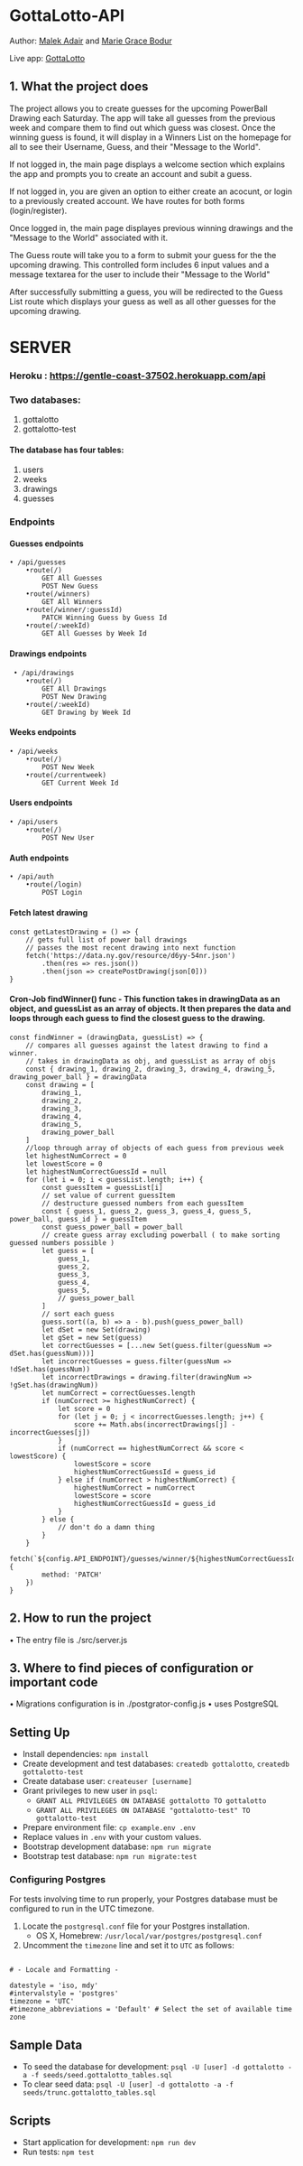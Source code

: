# GottaLotto-API

Author: [Malek Adair](https://github.com/malekadair) and [Marie Grace Bodur](https://github.com/gracebodur)

Live app: [GottaLotto](https://malekandgrace-gottalotto.now.sh/)

## 1. What the project does

The project allows you to create guesses for the upcoming PowerBall Drawing each Saturday. The app will take all guesses from the previous week and compare them to find out which guess was closest. Once the winning guess is found, it will display in a Winners List on the homepage for all to see their Username, Guess, and their "Message to the World".

If not logged in, the main page displays a welcome section which explains the app and prompts you to create an account and subit a guess.

If not logged in, you are given an option to either create an acocunt, or login to a previously created account. We have routes for both forms (login/register).

Once logged in, the main page displayes previous winning drawings and the "Message to the World" associated with it.

The Guess route will take you to a form to submit your guess for the the upcoming drawing. This controlled form includes 6 input values and a message textarea for the user to include their "Message to the World"

After successfully submitting a guess, you will be redirected to the Guess List route which displays your guess as well as all other guesses for the upcoming drawing.

# SERVER

### Heroku : https://gentle-coast-37502.herokuapp.com/api

### Two databases:

1.  gottalotto
2.  gottalotto-test

#### The database has four tables:

1. users
2. weeks
3. drawings
4. guesses

### Endpoints

#### Guesses endpoints

    • /api/guesses
        •route(/)
            GET All Guesses
            POST New Guess
        •route(/winners)
            GET All Winners
        •route(/winner/:guessId)
            PATCH Winning Guess by Guess Id
        •route(/:weekId)
            GET All Guesses by Week Id

#### Drawings endpoints

     • /api/drawings
        •route(/)
            GET All Drawings
            POST New Drawing
        •route(/:weekId)
            GET Drawing by Week Id

#### Weeks endpoints

    • /api/weeks
        •route(/)
            POST New Week
        •route(/currentweek)
            GET Current Week Id

#### Users endpoints

    • /api/users
        •route(/)
            POST New User

#### Auth endpoints

    • /api/auth
        •route(/login)
            POST Login

#### Fetch latest drawing

```
const getLatestDrawing = () => {
    // gets full list of power ball drawings
    // passes the most recent drawing into next function
    fetch('https://data.ny.gov/resource/d6yy-54nr.json')
        .then(res => res.json())
        .then(json => createPostDrawing(json[0]))
}
```

#### Cron-Job findWinner() func - This function takes in drawingData as an object, and guessList as an array of objects. It then prepares the data and loops through each guess to find the closest guess to the drawing.

```
const findWinner = (drawingData, guessList) => {
    // compares all guesses against the latest drawing to find a winner.
    // takes in drawingData as obj, and guessList as array of objs
    const { drawing_1, drawing_2, drawing_3, drawing_4, drawing_5, drawing_power_ball } = drawingData
    const drawing = [
        drawing_1,
        drawing_2,
        drawing_3,
        drawing_4,
        drawing_5,
        drawing_power_ball
    ]
    //loop through array of objects of each guess from previous week
    let highestNumCorrect = 0
    let lowestScore = 0
    let highestNumCorrectGuessId = null
    for (let i = 0; i < guessList.length; i++) {
        const guessItem = guessList[i]
        // set value of current guessItem
        // destructure guessed numbers from each guessItem
        const { guess_1, guess_2, guess_3, guess_4, guess_5, power_ball, guess_id } = guessItem
        const guess_power_ball = power_ball
        // create guess array excluding powerball ( to make sorting guessed numbers possible )
        let guess = [
            guess_1,
            guess_2,
            guess_3,
            guess_4,
            guess_5,
            // guess_power_ball
        ]
        // sort each guess
        guess.sort((a, b) => a - b).push(guess_power_ball)
        let dSet = new Set(drawing)
        let gSet = new Set(guess)
        let correctGuesses = [...new Set(guess.filter(guessNum => dSet.has(guessNum)))]
        let incorrectGuesses = guess.filter(guessNum => !dSet.has(guessNum))
        let incorrectDrawings = drawing.filter(drawingNum => !gSet.has(drawingNum))
        let numCorrect = correctGuesses.length
        if (numCorrect >= highestNumCorrect) {
            let score = 0
            for (let j = 0; j < incorrectGuesses.length; j++) {
                score += Math.abs(incorrectDrawings[j] - incorrectGuesses[j])
            }
            if (numCorrect == highestNumCorrect && score < lowestScore) {
                lowestScore = score
                highestNumCorrectGuessId = guess_id
            } else if (numCorrect > highestNumCorrect) {
                highestNumCorrect = numCorrect
                lowestScore = score
                highestNumCorrectGuessId = guess_id
            }
        } else {
            // don't do a damn thing
        }
    }
    fetch(`${config.API_ENDPOINT}/guesses/winner/${highestNumCorrectGuessId}`, {
        method: 'PATCH'
    })
}
```

## 2. How to run the project

• The entry file is ./src/server.js

## 3. Where to find pieces of configuration or important code

• Migrations configuration is in ./postgrator-config.js
• uses PostgreSQL

## Setting Up

- Install dependencies: `npm install`
- Create development and test databases: `createdb gottalotto`, `createdb gottalotto-test`
- Create database user: `createuser [username]`
- Grant privileges to new user in `psql`:
  - `GRANT ALL PRIVILEGES ON DATABASE gottalotto TO gottalotto`
  - `GRANT ALL PRIVILEGES ON DATABASE "gottalotto-test" TO gottalotto-test`
- Prepare environment file: `cp example.env .env`
- Replace values in `.env` with your custom values.
- Bootstrap development database: `npm run migrate`
- Bootstrap test database: `npm run migrate:test`

### Configuring Postgres

For tests involving time to run properly, your Postgres database must be configured to run in the UTC timezone.

1. Locate the `postgresql.conf` file for your Postgres installation.
   - OS X, Homebrew: `/usr/local/var/postgres/postgresql.conf`
2. Uncomment the `timezone` line and set it to `UTC` as follows:

```

# - Locale and Formatting -

datestyle = 'iso, mdy'
#intervalstyle = 'postgres'
timezone = 'UTC'
#timezone_abbreviations = 'Default' # Select the set of available time zone

```

## Sample Data

- To seed the database for development: `psql -U [user] -d gottalotto -a -f seeds/seed.gottalotto_tables.sql`
- To clear seed data: `psql -U [user] -d gottalotto -a -f seeds/trunc.gottalotto_tables.sql`

## Scripts

- Start application for development: `npm run dev`
- Run tests: `npm test`
